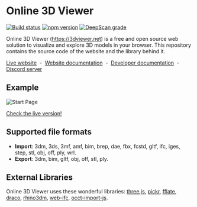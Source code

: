 # Online 3D Viewer

[![Build status](https://github.com/kovacsv/Online3DViewer/actions/workflows/build.yml/badge.svg)](https://github.com/kovacsv/Online3DViewer/actions/workflows/build.yml)
[![npm version](https://badge.fury.io/js/online-3d-viewer.svg)](https://badge.fury.io/js/online-3d-viewer)
[![DeepScan grade](https://deepscan.io/api/teams/16586/projects/19893/branches/524595/badge/grade.svg)](https://deepscan.io/dashboard#view=project&tid=16586&pid=19893&bid=524595)

Online 3D Viewer (https://3dviewer.net) is a free and open source web solution to visualize and explore 3D models in your browser. This repository contains the source code of the website and the library behind it.

[Live website](https://3dviewer.net) &nbsp;-&nbsp; [Website documentation](https://3dviewer.net/info) &nbsp;-&nbsp; [Developer documentation](https://kovacsv.github.io/Online3DViewer) &nbsp;-&nbsp; [Discord server](https://discord.gg/C7x9u833yN)

## Example

![Start Page](assets/images/3dviewer_net_start_page.png?raw=true)

[Check the live version!](https://3dviewer.net/#model=https://raw.githubusercontent.com/kovacsv/Online3DViewer/dev/test/testfiles/gltf/DamagedHelmet/glTF-Binary/DamagedHelmet.glb)

## Supported file formats

* **Import**: 3dm, 3ds, 3mf, amf, bim, brep, dae, fbx, fcstd, gltf, ifc, iges, step, stl, obj, off, ply, wrl.
* **Export**: 3dm, bim, gltf, obj, off, stl, ply.

## External Libraries

Online 3D Viewer uses these wonderful libraries: [three.js](https://github.com/mrdoob/three.js), [pickr](https://github.com/Simonwep/pickr), [fflate](https://github.com/101arrowz/fflate), [draco](https://github.com/google/draco), [rhino3dm](https://github.com/mcneel/rhino3dm), [web-ifc](https://github.com/tomvandig/web-ifc), [occt-import-js](https://github.com/kovacsv/occt-import-js).
